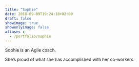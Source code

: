 ```yaml
---
title: "Sophie"
date: 2018-09-09T19:24:18+02:00
draft: false
showimage: true
showonlyimage: false
aliases :
  - /portfolio/sophie
---
```

Sophie is an Agile coach.

She’s proud of what she has accomplished with her co-workers.
